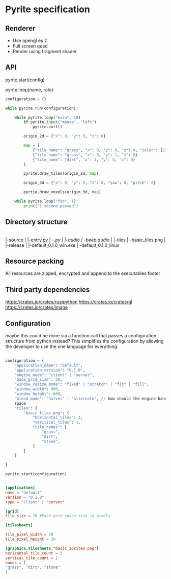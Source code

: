 # Pyrite specification

## Renderer

* Use opengl es 2
* Full screen quad
* Render using fragment shader 

## API

pyrite.start(config)

pyrite.loop(name, rate)

``` python
configuration = {}

while pyrite.run(configuration):

    while pyrite.loop("main", 10)
        if pyrite.input("mouse", "left")
            pyrite.exit()

        origin_2d = {"x": 0, "y": 0, "z": 0}

        map = [
            {"tile_name": "grass", "x": 0, "y": 0, "z": 0, "color": [255, 255, 255]}
            {"tile_name": "grass", "x": 0, "y": 1, "z": 0}
            {"tile_name": "dirt", "x": 1, "y": 0, "z": 0}
        ]

        pyrite.draw_tiles(origin_2d, map)

        origin_3d = {"x": 0, "y": 0, "z": 0, "yaw": 0, "pitch": 0}

        pyrtie.draw_voxels(origin_3d, map)

    while pyrite.loop("foo", 1):
        print("1 second passed")
```

## Directory structure

\
|-source
| |-entry.py
| \-*.py
|
|-audio
| \-beep.audio*
|
|-tiles
| \-basic_tiles.png
|
|-release
| |-default_0.1.0_win.exe
| \-default_0.1.0_linux

## Resource packing
All resources are zipped, encrypted and append to the executables footer 

## Third party dependencies
https://crates.io/crates/rustpython
https://crates.io/crates/gl
https://crates.io/crates/image

## Configuration
maybe this could be done via a function call that passes a configuration structure from python
instead? This simplifies the configuration by allowing the developer to use the one language for
everything.

``` python
    
configuration = {
    "application_name": "default",
    "application_version": "0.1.0",
    "engine_mode": "client" | "server",
    "base_grid_size": 20,
    "window_resize_mode": "fixed" | "stretch" | "fit" | "fill",
    "window_width": 800,
    "window_height": 600,
    "blend_mode": "halves" | "alternate", // how should the engine handle multiple tiles in the same
    space
    "tiles": {
        "basic_tiles.png": {
            "horizontal_tiles": 3,
            "veritical_tiles": 1,
            "tile_names": [
                "grass",
                "dirt",
                "stone",
            ]
        }
    }

}

pyrite.start(configuration)
```

``` toml

[application]
name = "default"
version = "0.1.0"
type = "client" | "server"

[grid]
tile_size = 20 #Each grid space size in pixels

[tilesheets]

tile_pixel_width = 20
tile_pixel_height = 20

[graphics.tilesheets."basic_sprites.png"]
horizontal_tile_count = 3
vertical_tile_count = 1
names = [
"grass", "dirt", "stone"
]


```

